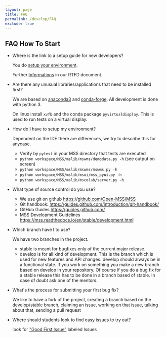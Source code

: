 ```yaml
---
layout: page
title: FAQ
permalink: /develop/FAQ
exclude: true
---
```


## FAQ How To Start

-   Where is the link to a setup guide for new developers?

    You do [setup your environment](/develop/New_Developer).

    Further [Informations](https://mss.readthedocs.io/en/stable/development.html) in our RTFD document.


-   Are there any unusual libraries/applications that need to be
    installed first?

    We are based on [anaconda3](https://www.anaconda.com/distribution/) and [conda-forge](https://conda-forge.org/). All development is done with python 3.

    On linux install `xvfb` and the conda package `pyvirtualdisplay`. This is used to run tests on a virtual display.  


-   How do I have to setup my environment?
      
    Dependent on the IDE there are differences, we try to describe this for anycase.
 
      * Verify by `pytest` in your MSS directory that tests are executed
      * `python workspace/MSS/mslib/mswms/demodata.py -h` (see output on screen)
      * `python workspace/MSS/mslib/mswms/mswms.py -h`
      * `python workspace/MSS/mslib/msui/mss_pyui.py -h`
      * `python workspace/MSS/mslib/mscolab/server.py -h`
    

-   What type of source control do you use? 
    * We use git on github
       <https://github.com/Open-MSS/MSS>
    * Git handbook:
       <https://guides.github.com/introduction/git-handbook/>
    * GitHub Guides
       <https://guides.github.com/>
    * MSS Development Guidelines
       <https://mss.readthedocs.io/en/stable/development.html>

    
-   Which branch have I to use?

    We have two branches in the project. 

      * stable is meant for bugfixes only of the current major release.
      * develop is for all kind of development. This is the branch which is used for new features and API changes. develop should always be in a functional state. If you work on something you make a new branch based on develop in your repository. Of course if you do a bug fix for a stable release this has to be done in a branch based of stable. In case of doubt ask one of the mentors.

    
-   What's the process for submitting your first bug fix?

    We like to have a fork of the project, creating a branch based on the develop/stable branch, claiming an issue, working on that issue, talking about that, sending a pull request


-   Where should students look to find easy issues to try out?

    look for ["Good First Issue"](https://github.com/Open-MSS/MSS/issues?q=is%3Aissue+is%3Aopen+label%3A%22good+first+issue%22) labeled Issues 
